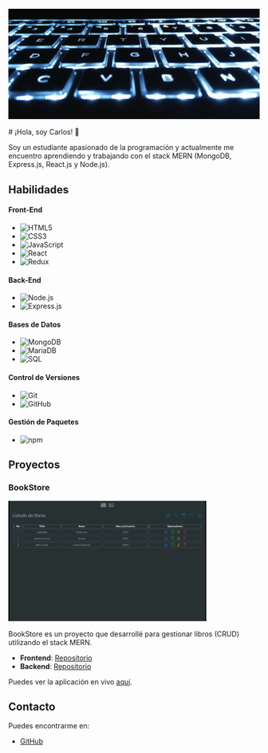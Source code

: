 <p align="center">
  <img src="./backgroundimage.jpg">
</p>
# ¡Hola, soy Carlos! 👋

Soy un estudiante apasionado de la programación y actualmente me encuentro aprendiendo y trabajando con el stack MERN (MongoDB, Express.js, React.js y Node.js).

## Habilidades

#### Front-End

- ![HTML5](https://img.shields.io/badge/-HTML5-E34F26?style=flat&logo=html5&logoColor=white)
- ![CSS3](https://img.shields.io/badge/-CSS3-1572B6?style=flat&logo=css3)
- ![JavaScript](https://img.shields.io/badge/-JavaScript-black?style=flat&logo=javascript)
- ![React](https://img.shields.io/badge/-React-black?style=flat&logo=react)
- ![Redux](https://img.shields.io/badge/-Redux-764ABC?style=flat&logo=redux)

#### Back-End

- ![Node.js](https://img.shields.io/badge/-Nodejs-black?style=flat&logo=Node.js)
- ![Express.js](https://img.shields.io/badge/-Expressjs-black?style=flat&logo=express)

#### Bases de Datos

- ![MongoDB](https://img.shields.io/badge/-MongoDB-black?style=flat&logo=mongodb)
- ![MariaDB](https://img.shields.io/badge/MariaDB-003545?style=flat&logo=mariadb&logoColor=white)
- ![SQL](https://img.shields.io/badge/SQL-4479A1?style=flat&logo=sql&logoColor=white)

#### Control de Versiones

- ![Git](https://img.shields.io/badge/-Git-black?style=flat&logo=git)
- ![GitHub](https://img.shields.io/badge/-GitHub-181717?style=flat&logo=github)

#### Gestión de Paquetes

- ![npm](https://img.shields.io/badge/npm-CB3837?style=flat&logo=npm&logoColor=white)

## Proyectos

### BookStore

[![Book Store](./images/bookstore.png)](https://book-store-frontend-tan.vercel.app/)

BookStore es un proyecto que desarrollé para gestionar libros (CRUD) utilizando el stack MERN.

- **Frontend**: [Repositorio](https://github.com/carlosYoko/book-store-frontend)
- **Backend**: [Repositorio](https://github.com/carlosYoko/book-store-backend)

Puedes ver la aplicación en vivo [aquí](https://book-store-frontend-tan.vercel.app/).

## Contacto

Puedes encontrarme en:

- [GitHub](https://github.com/carlosYoko)
